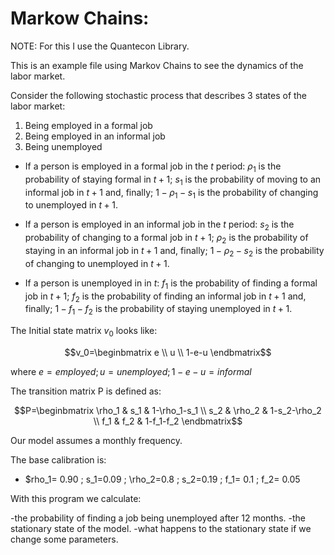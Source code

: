 # Markow Chains:

NOTE: For this I use the Quantecon Library.  

This is an example file using Markov Chains to see the dynamics of the labor market.  

Consider the following stochastic process that describes 3 states of the labor market:
1. Being employed in a formal job
2. Being employed in an informal job
3. Being unemployed

- If a person is employed in a formal job in the $t$ period: $\rho_1$ is the probability of staying formal in $t+1$; $s_1$ is the probability of moving to an informal job in $t+1$ and, finally; $1-\rho_1-s_1$ is the probability of changing to unemployed in $t+1$.  

- If a person is employed in an informal job in the $t$ period: $s_2$ is the probability of changing to a formal job in $t+1$; $\rho_2$ is the probability of staying in an informal job in $t+1$ and, finally; $1-\rho_2-s_2$ is the probability of changing to unemployed in $t+1$.  

- If a person is unemployed in in $t$: $f_1$ is the probability of finding a formal job in $t+1$; $f_2$ is the probability of finding an informal job in $t+1$ and, finally; $1-f_1-f_2$ is the probability of staying unemployed in $t+1$.

The Initial state matrix $v_0$ looks like:

$$v_0=\beginbmatrix
e \\
u \\
1-e-u
\endbmatrix$$

where $e=employed ; u=unemployed ;  1-e-u=informal$

The transition matrix P is defined as:

$$P=\beginbmatrix
\rho_1 & s_1 & 1-\rho_1-s_1 \\
s_2 & \rho_2 & 1-s_2-\rho_2 \\
f_1 & f_2 & 1-f_1-f_2
\endbmatrix$$

Our model assumes a monthly frequency.  

The base calibration is:

- $rho_1= 0.90 ; s_1=0.09 ; \rho_2=0.8 ; s_2=0.19 ; f_1= 0.1 ; f_2= 0.05

With this program we calculate:

-the probability of finding a job being unemployed after 12 months.
-the stationary state of the model.
-what happens to the stationary state if we change some parameters.
